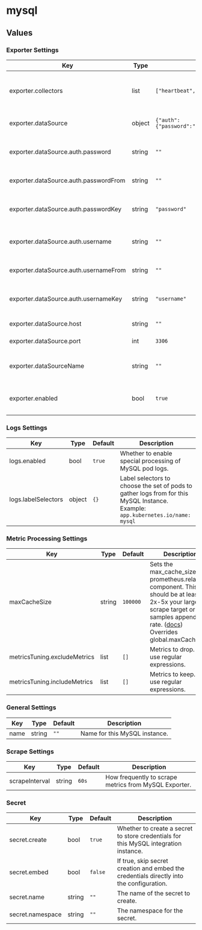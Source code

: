 # mysql

## Values

### Exporter Settings

| Key | Type | Default | Description |
|-----|------|---------|-------------|
| exporter.collectors | list | `["heartbeat","mysql.user"]` | The list of collectors to enable for the MySQL Exporter ([Documentation](https://grafana.com/docs/alloy/latest/reference/components/prometheus/prometheus.exporter.mysql/#supported-collectors)). |
| exporter.dataSource | object | `{"auth":{"password":"","passwordFrom":"","passwordKey":"password","username":"","usernameFrom":"","usernameKey":"username"},"host":"","port":3306}` | The data source to use for the MySQL Exporter. |
| exporter.dataSource.auth.password | string | `""` | The password to use for the MySQL connection. |
| exporter.dataSource.auth.passwordFrom | string | `""` | Raw config for accessing the password. |
| exporter.dataSource.auth.passwordKey | string | `"password"` | The key for storing the password in the secret. |
| exporter.dataSource.auth.username | string | `""` | The username to use for the MySQL connection. |
| exporter.dataSource.auth.usernameFrom | string | `""` | Raw config for accessing the username. |
| exporter.dataSource.auth.usernameKey | string | `"username"` | The key for storing the username in the secret. |
| exporter.dataSource.host | string | `""` | The MySQL host to connect to. |
| exporter.dataSource.port | int | `3306` | The MySQL port to connect to. |
| exporter.dataSourceName | string | `""` | The data source string to use for the MySQL Exporter. |
| exporter.enabled | bool | `true` | Whether to enable the Alloy-embedded MySQL Exporter. |

### Logs Settings

| Key | Type | Default | Description |
|-----|------|---------|-------------|
| logs.enabled | bool | `true` | Whether to enable special processing of MySQL pod logs. |
| logs.labelSelectors | object | `{}` | Label selectors to choose the set of pods to gather logs from for this MySQL Instance. Example: `app.kubernetes.io/name: mysql` |

### Metric Processing Settings

| Key | Type | Default | Description |
|-----|------|---------|-------------|
| maxCacheSize | string | `100000` | Sets the max_cache_size for prometheus.relabel component. This should be at least 2x-5x your largest scrape target or samples appended rate. ([docs](https://grafana.com/docs/alloy/latest/reference/components/prometheus.relabel/#arguments)) Overrides global.maxCacheSize |
| metricsTuning.excludeMetrics | list | `[]` | Metrics to drop. Can use regular expressions. |
| metricsTuning.includeMetrics | list | `[]` | Metrics to keep. Can use regular expressions. |

### General Settings

| Key | Type | Default | Description |
|-----|------|---------|-------------|
| name | string | `""` | Name for this MySQL instance. |

### Scrape Settings

| Key | Type | Default | Description |
|-----|------|---------|-------------|
| scrapeInterval | string | `60s` | How frequently to scrape metrics from MySQL Exporter. |

### Secret

| Key | Type | Default | Description |
|-----|------|---------|-------------|
| secret.create | bool | `true` | Whether to create a secret to store credentials for this MySQL integration instance. |
| secret.embed | bool | `false` | If true, skip secret creation and embed the credentials directly into the configuration. |
| secret.name | string | `""` | The name of the secret to create. |
| secret.namespace | string | `""` | The namespace for the secret. |
